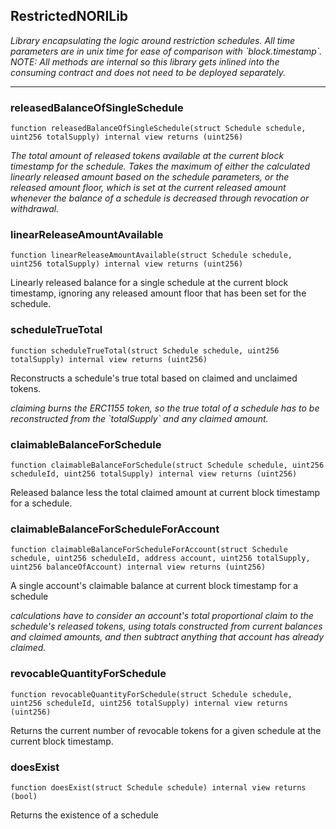 ## RestrictedNORILib



<i>Library encapsulating the logic around restriction schedules.  All time parameters are in unix time for ease of comparison with &#x60;block.timestamp&#x60;.  NOTE: All methods are internal so this library gets inlined into the consuming  contract and does not need to be deployed separately.</i>



---

### releasedBalanceOfSingleSchedule

```solidity
function releasedBalanceOfSingleSchedule(struct Schedule schedule, uint256 totalSupply) internal view returns (uint256)
```


<i>The total amount of released tokens available at the current block timestamp for the schedule.  Takes the maximum of either the calculated linearly released amount based on the schedule parameters,  or the released amount floor, which is set at the current released amount whenever the balance of a  schedule is decreased through revocation or withdrawal.</i>



### linearReleaseAmountAvailable

```solidity
function linearReleaseAmountAvailable(struct Schedule schedule, uint256 totalSupply) internal view returns (uint256)
```

Linearly released balance for a single schedule at the current block timestamp, ignoring any  released amount floor that has been set for the schedule.




### scheduleTrueTotal

```solidity
function scheduleTrueTotal(struct Schedule schedule, uint256 totalSupply) internal view returns (uint256)
```

Reconstructs a schedule&#x27;s true total based on claimed and unclaimed tokens.

<i>claiming burns the ERC1155 token, so the true total of a schedule has to be reconstructed  from the &#x60;totalSupply&#x60; and any claimed amount.</i>



### claimableBalanceForSchedule

```solidity
function claimableBalanceForSchedule(struct Schedule schedule, uint256 scheduleId, uint256 totalSupply) internal view returns (uint256)
```

Released balance less the total claimed amount at current block timestamp for a schedule.




### claimableBalanceForScheduleForAccount

```solidity
function claimableBalanceForScheduleForAccount(struct Schedule schedule, uint256 scheduleId, address account, uint256 totalSupply, uint256 balanceOfAccount) internal view returns (uint256)
```

A single account&#x27;s claimable balance at current block timestamp for a schedule

<i>calculations have to consider an account&#x27;s total proportional claim to the schedule&#x27;s released tokens,  using totals constructed from current balances and claimed amounts, and then subtract anything that  account has already claimed.</i>



### revocableQuantityForSchedule

```solidity
function revocableQuantityForSchedule(struct Schedule schedule, uint256 scheduleId, uint256 totalSupply) internal view returns (uint256)
```

Returns the current number of revocable tokens for a given schedule at the current block timestamp.




### doesExist

```solidity
function doesExist(struct Schedule schedule) internal view returns (bool)
```

Returns the existence of a schedule






